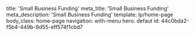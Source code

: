 title: 'Small Business Funding'
meta_title: 'Small Business Funding'
meta_description: 'Small Business Funding'
template: lp/home-page
body_class: home-page
navigation: with-menu
hero: defaut
id: 44c0bda2-f5b4-449b-9d55-eff574f1cbd7
